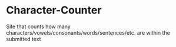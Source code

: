 # Character-Counter
Site that counts how many characters/vowels/consonants/words/sentences/etc. are within the submitted text
